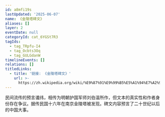 ```yaml
---
id: a8mfi19s
lastUpdated: '2025-06-07'
name: 《金陵塔碑文》
aliases: []
layer: 2
eventDate: null
categoryId: cat_6YGSt7R3
tagIds:
  - tag_TRpfu-I4
  - tag_Ocbts3Oq
  - tag_GULGdanW
timelineEvents: []
relations: []
titledLinks:
  - title: '链接: 《金陵塔碑文》'
    url: >-
      https://zh.wikipedia.org/wiki/%E9%87%91%E9%99%B5%E5%A1%94%E7%A2%91%E6%96%87
---
```

民间流传的预言谶纬，相传为明朝护国军师刘伯温所作，但文本的真实性和作者身份存在争议。据传民国十六年在南京金陵塔被发现。碑文内容预言了二十世纪以后的中国大事。
